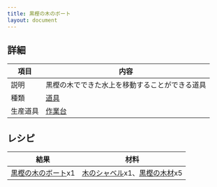 ```yaml
---
title: 黒樫の木のボート
layout: document
---
```

## 詳細

|項目|内容|
|---|---|
|説明|黒樫の木でできた水上を移動することができる道具|
|種類|[道具](道具)|
|生産道具|[作業台](作業台)|

## レシピ

|結果|材料|
|---|---|
|[黒樫の木のボート](黒樫の木のボート)x1|[木のシャベル](木のシャベル)x1、[黒樫の木材](黒樫の木材)x5|

